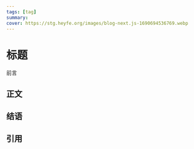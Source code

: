 ```yaml
---
tags: [tag]
summary:
cover: https://stg.heyfe.org/images/blog-next.js-1690694536769.webp
---
```


# 标题

前言

## 正文

## 结语

## 引用
